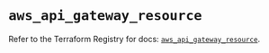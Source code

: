 # `aws_api_gateway_resource`

Refer to the Terraform Registry for docs: [`aws_api_gateway_resource`](https://registry.terraform.io/providers/hashicorp/aws/6.3.0/docs/resources/api_gateway_resource).
